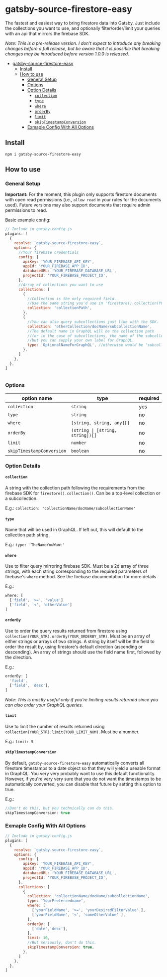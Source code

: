 # gatsby-source-firestore-easy

The fastest and easiest way to bring firestore data into Gatsby. Just include the collections you want to use, and optionally filter/order/limit your queries with an api that mirrors the firebase SDK.

*Note: This is a pre-release version. I don't expect to introduce any breaking changes before a full release, but be aware that it is possible that breaking changes may be introduced before version 1.0.0 is released.*
- [gatsby-source-firestore-easy](#gatsby-source-firestore-easy)
  - [Install](#install)
  - [How to use](#how-to-use)
    - [General Setup](#general-setup)
    - [Options](#options)
    - [Option Details](#option-details)
      - [`collection`](#collection)
      - [`type`](#type)
      - [`where`](#where)
      - [`orderBy`](#orderby)
      - [`limit`](#limit)
      - [`skipTimestampConversion`](#skiptimestampconversion)
    - [Exmaple Config With All Options](#exmaple-config-with-all-options)


## Install

`npm i gatsby-source-firestore-easy`

## How to use

### General Setup

**Important:** For the moment, this plugin only supports firestore documents with open read permissions (i.e., `allow read` in your rules for the documents used). Future versions may also support documents that require admin permissions to read.

Basic example config:
```javascript
// Include in gatsby-config.js
plugins: [
  {
    resolve: `gatsby-source-firestore-easy`,
    options: {
      //Your firebase credentials
      config: { 
        apiKey: 'YOUR_FIREBASE_API_KEY',
        appId: 'YOUR_FIREBASE_APP_ID',
        databaseURL: 'YOUR_FIREBASE_DATABASE_URL',
        projectId: 'YOUR_FIREBASE_PROJECT_ID',
      },
      //Array of collections you want to use
      collections: [
        {
          //Collection is the only required field.
          //Use the same string you'd use in 'firestore().collection(YOUR_STR)'
          collection: 'collectionPath',
        },
        {
          //You can also query subcollections just like with the SDK.
          collection: 'otherCollection/docName/subcollectionName',
          //The default name in GraphQL will be the collection path
          //(or in the case of subcollections, the name of the subcollection),
          //but you can supply your own label for GraphQL.
          type: 'OptionalNameForGraphQL', //otherwise would be 'subcollectionName'
        },
      ]
    },
  },
]
```

```
```

### Options


|          option name           |               type              |        required        |
|--------------------------------|---------------------------------|------------------------|
|`collection`                    |`string`                         |yes                     |
|`type`                          |`string`                         |no                      |
|`where`                         |`[string, string, any][]`        |no                      |
|`orderBy`                       |`(string \| [string, string])[]` |no                      |
|`limit`                         |`number`                         |no                      |
|`skipTimestampConversion`       |`boolean`                        |no                      |

### Option Details
#### `collection`
A string with the collection path following the requirements from the firebase SDK for `firestore().collection()`. Can be a top-level collection or a subcollection.

E.g.: `collection: 'collectionName/docName/subcollectionName'`

#### `type`
Name that will be used in GraphQL. If left out, this will default to the collection path string.

E.g.: `type: 'TheNameYouWant'`

#### `where`
Use to filter query mirroring firebase SDK. Must be a 2d array of three strings, with each string corresponding to the required parameters of firebase's `where` method. See the firebase documentation for more details

E.g.:
```javascript
where: [
  ['field', '>=', 'value']
  ['field', '<', 'otherValue']
]
```

#### `orderBy`
Use to order the query results returned from firestore using `collection(YOUR_STR).orderBy(YOUR_ORDERBY_STR)`. Must be an array of either strings or arrays of two strings. A string by itself will be the field to order the result by, using firestore's default direction (ascending or descending). An array of strings should use the field name first, followed by the direction.

E.g.:
```javascript
orderBy: [
  'field',
  ['field', 'desc'],
]
```

*Note: This is mostly useful only if you're limiting results returned since you can also order your GraphQL queries.*

#### `limit`
Use to limit the number of results returned using `collection(YOUR_STR).limit(YOUR_LIMIT_NUM)`. Must be a number.

E.g.: `limit: 5`

#### `skipTimestampConversion`
By default, `gatsby-source-firestore-easy` automatically converts all firestore timestamps to a date object so that they will yield a useable format in GraphQL. You very very probably want to use this default functionality. However, if you're very very sure that you do not want the timestamps to be automatically converted, you can disable that future by setting this option to true.

E.g.:
```javascript
//Don't do this, but you technically can do this.
skipTimestampConversion: true
```

### Exmaple Config With All Options

```javascript
// Include in gatsby-config.js
plugins: [
  {
    resolve: `gatsby-source-firestore-easy`,
    options: {
      config: { 
        apiKey: 'YOUR_FIREBASE_API_KEY',
        appId: 'YOUR_FIREBASE_APP_ID',
        databaseURL: 'YOUR_FIREBASE_DATABASE_URL',
        projectId: 'YOUR_FIREBASE_PROJECT_ID',
      },
      collections: [
        {
          collection: 'collectionName/docName/subcollectionName',
          type: 'YourPreferredname',
          where: [
            ['yourFieldName', '>=', 'yourDesiredFilterValue' ],
            ['yourFieldName', '<', 'someOtherValue' ],
          ],
          orderBy: [
            ['date','desc'],
          ],
          limit: 10,
          //But seriously, don't do this.
          skipTimestampConversion: true,
        },
      ]
    },
  },
]
```